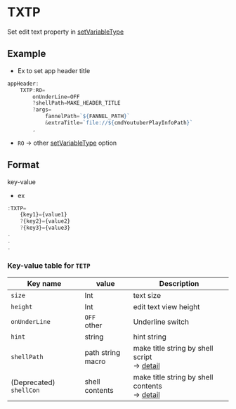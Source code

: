 # TXTP

Set edit text property in [setVariableType](https://github.com/puutaro/CommandClick/blob/master/md/developer/set_variable_types.md)


## Example

- Ex to set app header title

```js.js
appHeader:
    TXTP:RO=
        onUnderLine=OFF
        ?shellPath=MAKE_HEADER_TITLE
        ?args=
            fannelPath=`${FANNEL_PATH}`
            &extraTitle=`file://${cmdYoutuberPlayInfoPath}`
        ,
```

- `RO` -> other [setVariableType](https://github.com/puutaro/CommandClick/blob/master/md/developer/set_variable_types.md) option

## Format

key-value

- ex 

```js.js
:TXTP=
    {key1}={value1}
    ?{key2}={value2}
    ?{key3}={value3}
.
.
.
```


### Key-value table for `TETP`

| Key name        | value                  | Description                                                                                                                                      | 
|-----------------|------------------------|--------------------------------------------------------------------------------------------------------------------------------------------------|
| `size`        | Int                    | text size                                                                                                                                        |
| `height`        | Int                    | edit text view height                                                                                                                            |
| `onUnderLine` | `OFF` <br> other       | Underline switch                                                                                                                                 |
| `hint`  | string                 | hint string                                                                                                                                      |
| `shellPath`             | path string <br> macro | make title string by shell script <br> -> [detail](https://github.com/puutaro/CommandClick/blob/master/md/developer/native_shell/shellPath.md)   |
| (Deprecated) `shellCon` | shell contents         | make title string by shell contents <br> -> [detail](https://github.com/puutaro/CommandClick/blob/master/md/developer/native_shell/shellPath.md) |
